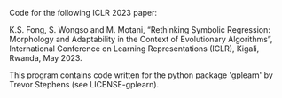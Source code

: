 Code for the following ICLR 2023 paper:

K.S. Fong, S. Wongso and M. Motani, “Rethinking Symbolic Regression: Morphology and Adaptability in the Context of Evolutionary Algorithms”, International Conference on Learning Representations (ICLR), Kigali, Rwanda, May 2023.

This program contains code written for the python package 'gplearn' by Trevor Stephens (see LICENSE-gplearn).
